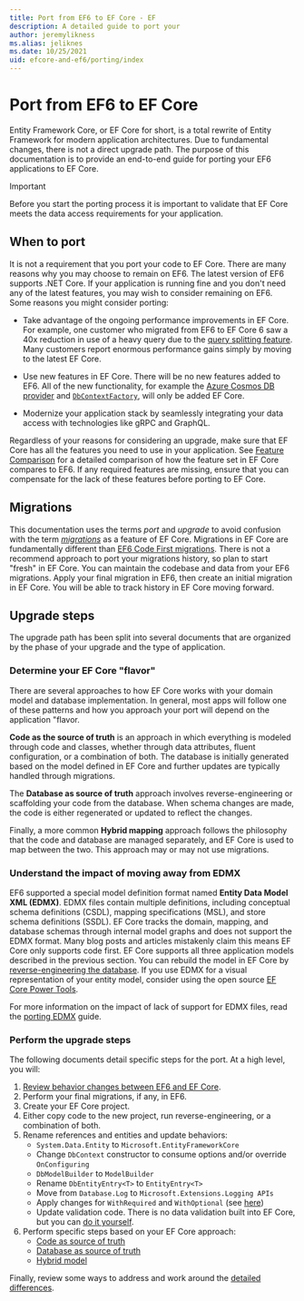 ```yaml
---
title: Port from EF6 to EF Core - EF
description: A detailed guide to port your 
author: jeremylikness
ms.alias: jeliknes
ms.date: 10/25/2021
uid: efcore-and-ef6/porting/index
---
```

# Port from EF6 to EF Core

Entity Framework Core, or EF Core for short, is a total rewrite of Entity Framework for modern application architectures. Due to fundamental changes, there is not a direct upgrade path. The purpose of this documentation is to provide an end-to-end guide for porting your EF6 applications to EF Core.

> [!IMPORTANT]
> Before you start the porting process it is important to validate that EF Core meets the data access requirements for your application.

## When to port

It is not a requirement that you port your code to EF Core. There are many reasons why you may choose to remain on EF6. The latest version of EF6 supports .NET Core. If your application is running fine and you don't need any of the latest features, you may wish to consider remaining on EF6. Some reasons you might consider porting:

- Take advantage of the ongoing performance improvements in EF Core. For example, one customer who migrated from EF6 to EF Core 6 saw a 40x reduction in use of a heavy query due to the [query splitting feature](/ef/core/querying/single-split-queries/). Many customers report enormous performance gains simply by moving to the latest EF Core.

- Use new features in EF Core. There will be no new features added to EF6. All of the new functionality, for example the [Azure Cosmos DB provider](/ef/core/providers/cosmos/) and [`DbContextFactory`](/ef/core/what-is-new/ef-core-5.0/whatsnew#dbcontextfactory), will only be added EF Core.

- Modernize your application stack by seamlessly integrating your data access with technologies like gRPC and GraphQL.

Regardless of your reasons for considering an upgrade, make sure that EF Core has all the features you need to use in your application. See [Feature Comparison](xref:efcore-and-ef6/index) for a detailed comparison of how the feature set in EF Core compares to EF6. If any required features are missing, ensure that you can compensate for the lack of these features before porting to EF Core.

## Migrations

This documentation uses the terms _port_ and _upgrade_ to avoid confusion with the term [_migrations_](/ef/core/managing-schemas/migrations/) as a feature of EF Core. Migrations in EF Core are fundamentally different than [EF6 Code First migrations](/ef/ef6/modeling/code-first/migrations/). There is not a recommend approach to port your migrations history, so plan to start "fresh" in EF Core. You can maintain the codebase and data from your EF6 migrations. Apply your final migration in EF6, then create an initial migration in EF Core. You will be able to track history in EF Core moving forward.

## Upgrade steps

The upgrade path has been split into several documents that are organized by the phase of your upgrade and the type of application.

### Determine your EF Core "flavor"

There are several approaches to how EF Core works with your domain model and database implementation. In general, most apps will follow one of these patterns and how you approach your port will depend on the application "flavor.

**Code as the source of truth** is an approach in which everything is modeled through code and classes, whether through data attributes, fluent configuration, or a combination of both. The database is initially generated based on the model defined in EF Core and further updates are typically handled through migrations.

The **Database as source of truth** approach involves reverse-engineering or scaffolding your code from the database. When schema changes are made, the code is either regenerated or updated to reflect the changes.

Finally, a more common **Hybrid mapping** approach follows the philosophy that the code and database are managed separately, and EF Core is used to map between the two. This approach may or may not use migrations.

### Understand the impact of moving away from EDMX

EF6 supported a special model definition format named **Entity Data Model XML (EDMX)**. EDMX files contain multiple definitions, including conceptual schema definitions (CSDL), mapping specifications (MSL), and store schema definitions (SSDL). EF Core tracks the domain, mapping, and database schemas through internal model graphs and does not support the EDMX format. Many blog posts and articles mistakenly claim this means EF Core only supports code first. EF Core supports all three application models described in the previous section. You can rebuild the model in EF Core by [reverse-engineering the database](/ef/core/managing-schemas/scaffolding). If you use EDMX for a visual representation of your entity model, consider using the open source [EF Core Power Tools](https://github.com/ErikEJ/EFCorePowerTools).

For more information on the impact of lack of support for EDMX files, read the [porting EDMX](/efcore-and-ef6/porting/port-edmx#other-considerations) guide.

### Perform the upgrade steps

The following documents detail specific steps for the port. At a high level, you will:

1. [Review behavior changes between EF6 and EF Core](/efcore-and-ef6/porting/port-behavior).
1. Perform your final migrations, if any, in EF6.
1. Create your EF Core project.
1. Either copy code to the new project, run reverse-engineering, or a combination of both.
1. Rename references and entities and update behaviors:
    - `System.Data.Entity` to `Microsoft.EntityFrameworkCore`
    - Change `DbContext` constructor to consume options and/or override `OnConfiguring`
    - `DbModelBuilder` to `ModelBuilder`
    - Rename `DbEntityEntry<T>` to `EntityEntry<T>`
    - Move from `Database.Log` to `Microsoft.Extensions.Logging APIs`
    - Apply changes for `WithRequired` and `WithOptional` (see [here](/efcore-and-ef6/porting/port-detailed-cases#required-and-optional))
    - Update validation code. There is no data validation built into EF Core, but you can [do it yourself](/dotnet/architecture/microservices/microservice-ddd-cqrs-patterns/domain-model-layer-validations#use-validation-attributes-in-the-model-based-on-data-annotations).
1. Perform specific steps based on your EF Core approach:
    - [Code as source of truth](/efcore-and-ef6/porting/port-code.md)
    - [Database as source of truth](/efcore-and-ef6/porting/port-database.md)
    - [Hybrid model](/efcore-and-ef6/porting/port-hybrid.md)

Finally, review some ways to address and work around the [detailed differences](/efcore-and-ef6/porting/port-detailed-cases.md).
